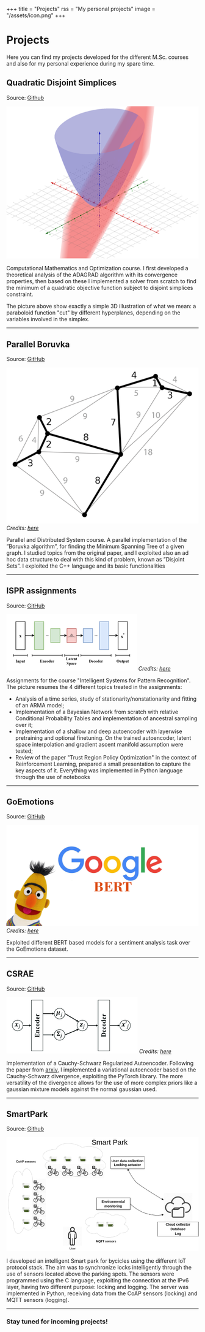 +++
title = "Projects"
rss = "My personal projects"
image = "/assets/icon.png"
+++

# Projects

Here you can find my projects developed for the different M.Sc. courses and also for my personal experience during my spare time.

## Quadratic Disjoint Simplices

Source: [Github](https://github.com/matteodefra/Quadratic_disjoint_simplices)

![Quadratic](/assets/project_pics/quadratic.png)

Computational Mathematics and Optimization course. I first developed a theoretical analysis of the ADAGRAD algorithm with its convergence properties, then based on these I implemented a solver from scratch to find the minimum of a quadratic objective function subject to disjoint simplices constraint.

The picture above show exactly a simple 3D illustration of what we mean: a paraboloid function "cut" by different hyperplanes, depending on the variables involved in the simplex.

---

## Parallel Boruvka

Source: [GitHub](https://github.com/matteodefra/Parallel_Boruvka)

![Boruvka](/assets/project_pics/boruvka.png)
*Credits: [here](https://upload.wikimedia.org/wikipedia/commons/d/d2/Minimum_spanning_tree.svg)*

Parallel and Distributed System course. A parallel implementation of the ”Boruvka algorithm”, for finding the Minimum Spanning Tree of a given graph. I studied topics from the original paper, and I exploited also an ad hoc data structure to deal with this kind of problem, known as ”Disjoint Sets”. I exploited the C++ language and its basic functionalities

---

## ISPR assignments

Source: [GitHub](https://github.com/matteodefra/ISPR_assignments)

![ISPR](/assets/project_pics/vae.png)
*Credits: [here](https://upload.wikimedia.org/wikipedia/commons/thumb/1/11/Reparameterized_Variational_Autoencoder.png/300px-Reparameterized_Variational_Autoencoder.png)*

Assignments for the course "Intelligent Systems for Pattern Recognition". The picture resumes the 4 different topics treated in the assignments:
- Analysis of a time series, study of stationarity/nonstationarity and fitting of an ARMA model;
- Implementation of a Bayesian Network from scratch with relative Conditional Probability Tables and implementation of ancestral sampling over it;
- Implementation of a shallow and deep autoencoder with layerwise pretraining and optional finetuning. On the trained autoencoder, latent space interpolation and gradient ascent manifold assumption were tested;
- Review of the paper "Trust Region Policy Optimization" in the context of Reinforcement Learning, prepared a small presentation to capture the key aspects of it.
Everything was implemented in Python language through the use of notebooks

---

## GoEmotions

Source: [GitHub](https://github.com/matteodefra/GoEmotions)

![BERT](/assets/project_pics/bert.png)
*Credits: [here](https://cdn-images-1.medium.com/max/1500/1*g1KBCVCITjrd9IJ7AyFqdw.png)*

Exploited different BERT based models for a sentiment analysis task over the GoEmotions dataset.

---

## CSRAE

Source: [GitHub](https://github.com/matteodefra/csrae)

![CSRAE](/assets/project_pics/csrae.png)
*Credits: [here](https://bookdown.org/phamtrongthang123/notebookCEVAE/imgs/2020-04-12-10-49-37.png)*

Implementation of a Cauchy-Schwarz Regularized Autoencoder. Following the paper from [arxiv](https://arxiv.org/pdf/2101.02149.pdf), I implemented a variational autoencoder based on the Cauchy-Schwarz divergence, exploiting the PyTorch library. The more versatility of the divergence allows for the use of more complex priors like a gaussian mixture models against the normal gaussian used.

---

## SmartPark

Source: [Github](https://github.com/matteodefra/SmartPark)

![Smartpark](/assets/project_pics/smartpark.png)

I developed an intelligent Smart park for bycicles using the different IoT protocol stack. The aim was to synchronize locks intelligently through the use of sensors located above the parking spots. The sensors were programmed using the C language, exploiting the connection at the IPv6 layer, having two different purpose: locking and logging. The server was implemented in Python, receiving data from the CoAP sensors (locking) and MQTT sensors (logging).

---

### Stay tuned for incoming projects!